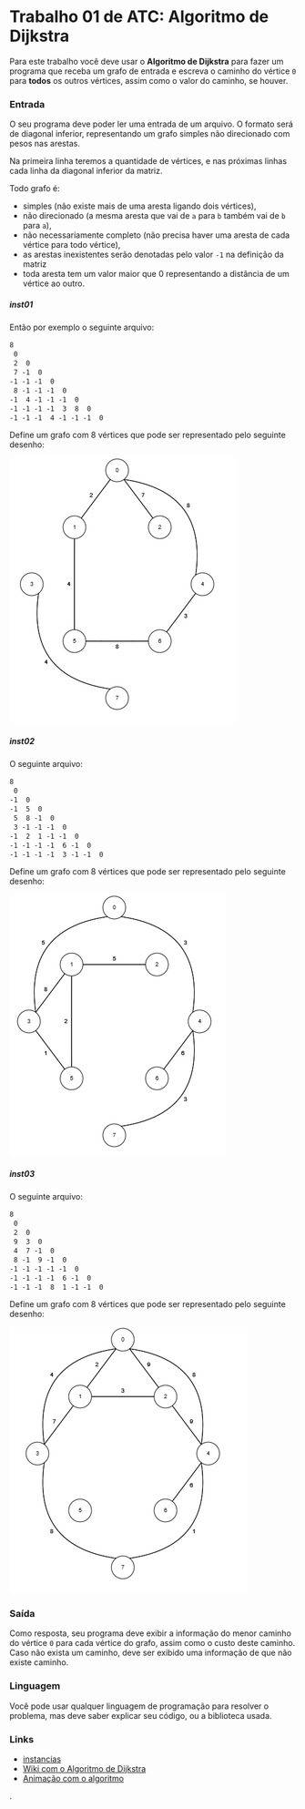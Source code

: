 # Trabalho 01 de ATC: Algoritmo de Dijkstra

Para este trabalho você deve usar o **Algoritmo de Dijkstra** para fazer um programa que receba um grafo de entrada e escreva o caminho do vértice `0` para **todos** os outros vértices, assim como o valor do caminho, se houver.

### Entrada

O seu programa deve poder ler uma entrada de um arquivo. 
O formato será de diagonal inferior, representando um grafo simples não direcionado com pesos nas arestas.

Na primeira linha teremos a quantidade de vértices, e nas próximas linhas cada linha da diagonal inferior da matriz.

Todo grafo é: 
- simples (não existe mais de uma aresta ligando dois vértices), 
- não direcionado (a mesma aresta que vai de `a` para `b` também vai de `b` para `a`), 
- não necessariamente completo (não precisa haver uma aresta de cada vértice para todo vértice), 
- as arestas inexistentes serão denotadas pelo valor `-1` na definição da matriz
- toda aresta tem um valor maior que 0 representando a distância de um vértice ao outro.

##### inst01

Então por exemplo o seguinte arquivo:

```
8
 0
 2  0
 7 -1  0
-1 -1 -1  0
 8 -1 -1 -1  0
-1  4 -1 -1 -1  0
-1 -1 -1 -1  3  8  0
-1 -1 -1  4 -1 -1 -1  0
```

Define um grafo com 8 vértices que pode ser representado pelo seguinte desenho: 

![alt text](image.png)

##### inst02

O seguinte arquivo:

```
8
 0
-1  0
-1  5  0
 5  8 -1  0
 3 -1 -1 -1  0
-1  2  1 -1 -1  0
-1 -1 -1 -1  6 -1  0
-1 -1 -1 -1  3 -1 -1  0
```

Define um grafo com 8 vértices que pode ser representado pelo seguinte desenho: 


![alt text](image-1.png)


##### inst03

O seguinte arquivo:

```
8
 0
 2  0
 9  3  0
 4  7 -1  0
 8 -1  9 -1  0
-1 -1 -1 -1 -1  0
-1 -1 -1 -1  6 -1  0
-1 -1 -1  8  1 -1 -1  0
```

Define um grafo com 8 vértices que pode ser representado pelo seguinte desenho: 

![alt text](image-2.png)



### Saída

Como resposta, seu programa deve exibir a informação do menor caminho do vértice `0` para cada vértice do grafo, assim como o custo deste caminho. 
Caso não exista um caminho, deve ser exibido uma informação de que não existe caminho.

### Linguagem

Você pode usar qualquer linguagem de programação para resolver o problema, mas deve saber explicar seu código, ou a biblioteca usada.

### Links
- [instancias](https://github.com/viniciusdenovaes/viniciusdenovaes.github.io/tree/master/aulas/unip/20252/atc_files/trabalho/01/insts)
- [Wiki com o Algoritmo de Dijkstra](https://en.wikipedia.org/wiki/Dijkstra%27s_algorithm)
- [Animação com o algoritmo](https://www.cs.usfca.edu/~galles/visualization/Dijkstra.html)





.




